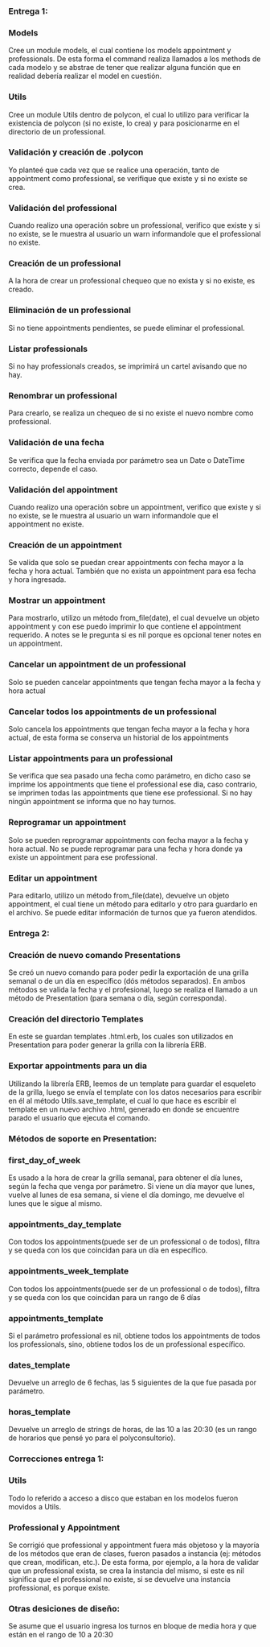 ### Entrega 1:

### Models

Cree un module models, el cual contiene los models appointment y professionals. De esta forma el command realiza llamados a los methods de cada modelo y se abstrae de tener que realizar alguna función que en realidad debería realizar el model en cuestión.

### Utils

Cree un module Utils dentro de polycon, el cual lo utilizo para verificar la existencia de polycon (si no existe, lo crea) y para posicionarme en el directorio de un professional.

### Validación y creación de .polycon

Yo planteé que cada vez que se realice una operación, tanto de appointment como professional, se verifique que existe y si no existe se crea.

### Validación del professional

Cuando realizo una operación sobre un professional, verifico que existe y si no existe, se le muestra al usuario un warn informandole que el professional no existe.

### Creación de un professional

A la hora de crear un professional chequeo que no exista y si no existe, es creado.

### Eliminación de un professional

Si no tiene appointments pendientes, se puede eliminar el professional.

### Listar professionals

Si no hay professionals creados, se imprimirá un cartel avisando que no hay.

### Renombrar un professional

Para crearlo, se realiza un chequeo de si no existe el nuevo nombre como professional.

### Validación de una fecha

Se verifica que la fecha enviada por parámetro sea un Date o DateTime correcto, depende el caso.

### Validación del appointment

Cuando realizo una operación sobre un appointment, verifico que existe y si no existe, se le muestra al usuario un warn informandole que el appointment no existe.

### Creación de un appointment

Se valida que solo se puedan crear appointments con fecha mayor a la fecha y hora actual. También que no exista un appointment para esa fecha y hora ingresada.

### Mostrar un appointment

Para mostrarlo, utilizo un método from_file(date), el cual devuelve un objeto appointment y con ese puedo imprimir lo que contiene el appointment requerido. A notes se le pregunta si es nil porque es opcional tener notes en un appointment.

### Cancelar un appointment de un professional

Solo se pueden cancelar appointments que tengan fecha mayor a la fecha y hora actual

### Cancelar todos los appointments de un professional

Solo cancela los appointments que tengan fecha mayor a la fecha y hora actual, de esta forma se conserva un historial de los appointments

### Listar appointments para un professional

Se verifica que sea pasado una fecha como parámetro, en dicho caso se imprime los appointments que tiene el professional ese dia, caso contrario, se imprimen todas las appointments que tiene ese professional. Si no hay ningún appointment se informa que no hay turnos.

### Reprogramar un appointment

Solo se pueden reprogramar appointments con fecha mayor a la fecha y hora actual. No se puede reprogramar para una fecha y hora donde ya existe un appointment para ese professional.

### Editar un appointment

Para editarlo, utilizo un método from_file(date), devuelve un objeto appointment, el cual tiene un método para editarlo y otro para guardarlo en el archivo. Se puede editar información de turnos que ya fueron atendidos.

### Entrega 2:

### Creación de nuevo comando Presentations

Se creó un nuevo comando para poder pedir la exportación de una grilla semanal o de un día en específico (dós métodos separados). En ambos métodos se valida la fecha y el profesional, luego se realiza el llamado a un método de Presentation (para semana o día, según corresponda).

### Creación del directorio Templates

En este se guardan templates .html.erb, los cuales son utilizados en Presentation para poder generar la grilla con la librería ERB.

### Exportar appointments para un dia

Utilizando la librería ERB, leemos de un template para guardar el esqueleto de la grilla, luego se envía el template con los datos necesarios para escribir en él al método Utils.save_template, el cual lo que hace es escribir el template en un nuevo archivo .html, generado en donde se encuentre parado el usuario que ejecuta el comando.

### Métodos de soporte en Presentation:

### first_day_of_week

Es usado a la hora de crear la grilla semanal, para obtener el día lunes, según la fecha que venga por parámetro. Si viene un día mayor que lunes, vuelve al lunes de esa semana, si viene el día domingo, me devuelve el lunes que le sigue al mismo.

### appointments_day_template

Con todos los appointments(puede ser de un professional o de todos), filtra y se queda con los que coincidan para un día en específico.

### appointments_week_template

Con todos los appointments(puede ser de un professional o de todos), filtra y se queda con los que coincidan para un rango de 6 días

### appointments_template

Si el parámetro professional es nil, obtiene todos los appointments de todos los professionals, sino, obtiene todos los de un professional específico.

### dates_template

Devuelve un arreglo de 6 fechas, las 5 siguientes de la que fue pasada por parámetro.

### horas_template

Devuelve un arreglo de strings de horas, de las 10 a las 20:30 (es un rango de horarios que pensé yo para el polyconsultorio).

### Correcciones entrega 1:

### Utils

Todo lo referido a acceso a disco que estaban en los modelos fueron movidos a Utils.

### Professional y Appointment

Se corrigió que professional y appointment fuera más objetoso y la mayoría de los métodos que eran de clases, fueron pasados a instancia (ej: métodos que crean, modifican, etc.). De esta forma, por ejemplo, a la hora de validar que un professional exista, se crea la instancia del mismo, si este es nil significa que el professional no existe, si se devuelve una instancia professional, es porque existe.

### Otras desiciones de diseño:

Se asume que el usuario ingresa los turnos en bloque de media hora y que están en el rango de 10 a 20:30
